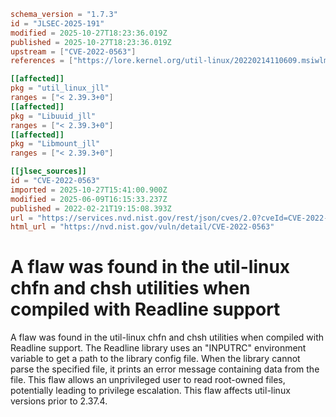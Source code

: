 ```toml
schema_version = "1.7.3"
id = "JLSEC-2025-191"
modified = 2025-10-27T18:23:36.019Z
published = 2025-10-27T18:23:36.019Z
upstream = ["CVE-2022-0563"]
references = ["https://lore.kernel.org/util-linux/20220214110609.msiwlm457ngoic6w%40ws.net.home/T/#u", "https://security.gentoo.org/glsa/202401-08", "https://security.netapp.com/advisory/ntap-20220331-0002/", "https://lore.kernel.org/util-linux/20220214110609.msiwlm457ngoic6w%40ws.net.home/T/#u", "https://security.gentoo.org/glsa/202401-08", "https://security.netapp.com/advisory/ntap-20220331-0002/"]

[[affected]]
pkg = "util_linux_jll"
ranges = ["< 2.39.3+0"]
[[affected]]
pkg = "Libuuid_jll"
ranges = ["< 2.39.3+0"]
[[affected]]
pkg = "Libmount_jll"
ranges = ["< 2.39.3+0"]

[[jlsec_sources]]
id = "CVE-2022-0563"
imported = 2025-10-27T15:41:00.900Z
modified = 2025-06-09T16:15:33.237Z
published = 2022-02-21T19:15:08.393Z
url = "https://services.nvd.nist.gov/rest/json/cves/2.0?cveId=CVE-2022-0563"
html_url = "https://nvd.nist.gov/vuln/detail/CVE-2022-0563"
```

# A flaw was found in the util-linux chfn and chsh utilities when compiled with Readline support

A flaw was found in the util-linux chfn and chsh utilities when compiled with Readline support. The Readline library uses an "INPUTRC" environment variable to get a path to the library config file. When the library cannot parse the specified file, it prints an error message containing data from the file. This flaw allows an unprivileged user to read root-owned files, potentially leading to privilege escalation. This flaw affects util-linux versions prior to 2.37.4.

